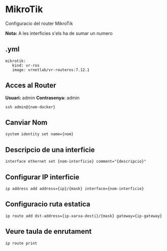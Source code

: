 # MikroTik

Configuracio del router MikroTik

**Nota:** A les interficies s'els ha de sumar un numero

## .yml

```
mikrotik:
   kind: vr-ros
   image: vrnetlab/vr-routeros:7.12.1
```

## Acces al Router

**Usuari:** admin	**Contrasenya:** admin

```
ssh admin@{nom-docker}
```

## Canviar Nom

```
system identity set name={nom}
```

## Descripcio de una interficie

```
interface ethernet set {nom-interficie} comment="{descripcio}"
```

## Configurar IP interficie

```
ip address add address={ip}/{mask} interface={nom-interficie}
```

## Configuracio ruta estatica

```
ip route add dst-address={ip-xarxa-desti}/{mask} gateway={ip-gateway}
```

## Veure taula de enrutament

```
ip route print
```
